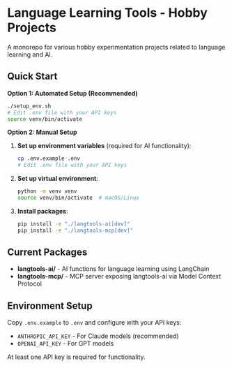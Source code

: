 # Language Learning Tools - Hobby Projects

A monorepo for various hobby experimentation projects related to language learning and AI.

## Quick Start

**Option 1: Automated Setup (Recommended)**
```bash
./setup_env.sh
# Edit .env file with your API keys
source venv/bin/activate
```

**Option 2: Manual Setup**
1. **Set up environment variables** (required for AI functionality):
   ```bash
   cp .env.example .env
   # Edit .env file with your API keys
   ```

2. **Set up virtual environment**:
   ```bash
   python -m venv venv
   source venv/bin/activate  # macOS/Linux
   ```

3. **Install packages**:
   ```bash
   pip install -e "./langtools-ai[dev]"
   pip install -e "./langtools-mcp[dev]"
   ```

## Current Packages

- **langtools-ai/** - AI functions for language learning using LangChain
- **langtools-mcp/** - MCP server exposing langtools-ai via Model Context Protocol

## Environment Setup

Copy `.env.example` to `.env` and configure with your API keys:
- `ANTHROPIC_API_KEY` - For Claude models (recommended)
- `OPENAI_API_KEY` - For GPT models

At least one API key is required for functionality.
